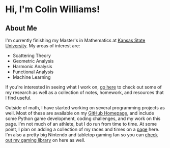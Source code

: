 [Comment]: # (Below is a list of reference links to be used in the markdown file)

[gaming]: /gaming "My game collection"
[running]: /running "This is currently empty"
[math]: /math "This is currently empty"
[ksuMath]: https://www.math.ksu.edu/ "K-State Math Homepage"
[github]: https://github.com/smailliwniloc "My GitHub Page"

[Comment]: # (Here is the start of the actual page content)

# Hi, I'm Colin Williams!

## About Me
I'm currently finishing my Master's in Mathematics at [Kansas State University][ksuMath]. My areas of interest are: 
* Scattering Theory
* Geometric Analysis
* Harmonic Analysis
* Functional Analysis
* Machine Learning

If you're interested in seeing what I work on, [go here][math] to check out some of my research as well as a collection of notes, homework, and resources that I find useful. 

Outside of math, I have started working on several programming projects as well. Most of these are available on my [GitHub Homepage][github], and include some Python game development, coding challenges, and my work on this page. I'm not much of an athlete, but I do run from time to time. At some point, I plan on adding a collection of my races and times on a [page][running] here. I'm also a pretty big Nintendo and tabletop gaming fan so you can [check out my gaming library][gaming] on here as well. 



